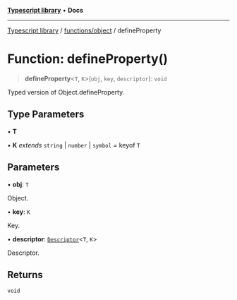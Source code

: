 [**Typescript library**](../../../index.md) • **Docs**

***

[Typescript library](../../../modules.md) / [functions/object](../index.md) / defineProperty

# Function: defineProperty()

> **defineProperty**\<`T`, `K`\>(`obj`, `key`, `descriptor`): `void`

Typed version of Object.defineProperty.

## Type Parameters

• **T**

• **K** *extends* `string` \| `number` \| `symbol` = keyof `T`

## Parameters

• **obj**: `T`

Object.

• **key**: `K`

Key.

• **descriptor**: [`Descriptor`](../interfaces/Descriptor.md)\<`T`, `K`\>

Descriptor.

## Returns

`void`
